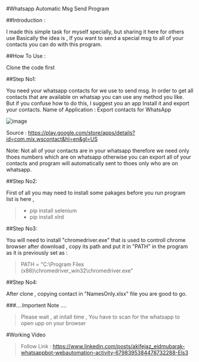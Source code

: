 #Whatsapp Automatic Msg Send Program 

##Introduction : 

I made this simple task for myself specially, but sharing it here for others use
Basically the idea is , If you want to send a special msg to all of your contacts
you can do with this program.


##How To Use :

Clone the code first


##Step No1:

You need your whatsapp contacts for we use to send msg.
In order to get all contacts that are available on whatsap you 
can use any method you like.
But if you confuse how to do this, I suggest you an app
Install it and export your contacts.
Name of Application : Export contacts for WhatsApp


![image](https://user-images.githubusercontent.com/81078376/118043830-51dc0100-b38f-11eb-8bfd-8ff11052d485.png)


Source : https://play.google.com/store/apps/details?id=com.mix.wscontact&hl=en&gl=US

Note: Not all of your contacts are in your whatsapp therefore we need only thoes numbers which are on whatsapp
otherwise you can export all of your contacts and program will automatically sent to thoes only who are on whatsapp.



##Step No2:

First of all you may need to install some pakages before you run program
list is here , 

> - pip install selenium
> - pip install xlrd

##Step No3:

 You will need to install "chromedriver.exe" that is used to controll chrome browser
 after download , copy its path and put it in "PATH" in the program as it is 
 previously set as :
 > PATH = "C:\Program Files (x86)\chromedriver_win32\chromedriver.exe"

##Step No4: 

After clone , copying contact  in "NamesOnly.xlsx" file you are good to go.




###....Importent Note .... 
> Please wait , at initall time , You have to scan for the whatsapp to open upp on your browser
 

#Working Video 
> Follow Link : https://www.linkedin.com/posts/akifejaz_eidmubarak-whatsappbot-webautomation-activity-6798395384478732288-Els3
> 
